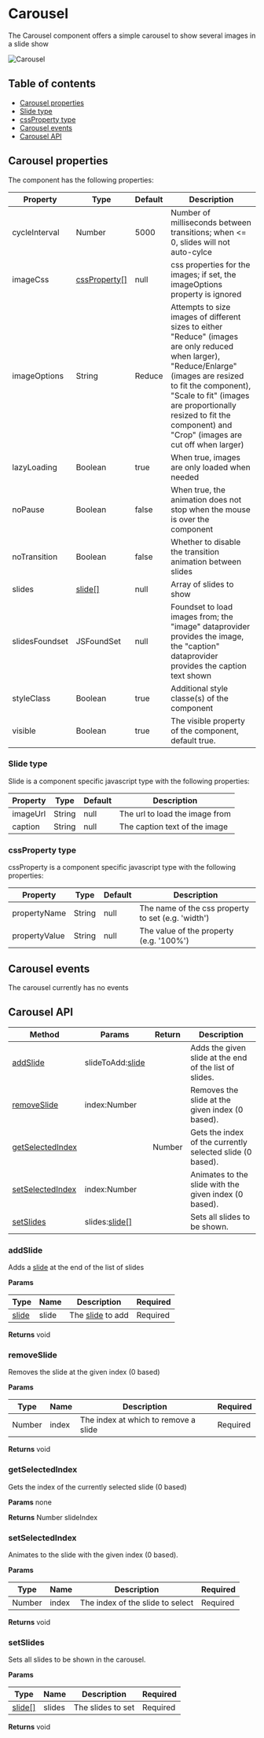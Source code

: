 # Carousel

The Carousel component offers a simple carousel to show several images in a slide show

![Carousel](https://github.com/Servoy/bootstrapextracomponents/wiki/carousel/images/image\_01.png)

## Table of contents

* [Carousel properties](Carousel.md#carousel-properties)
* [Slide type](Carousel.md#slide-type)
* [cssProperty type](Carousel.md#cssproperty-type)
* [Carousel events](Carousel.md#carousel-events)
* [Carousel API](Carousel.md#carousel-api)

## Carousel properties

The component has the following properties:

| Property       | Type                                            | Default | Description                                                                                                                                                                                                                                                                          |
| -------------- | ----------------------------------------------- | ------- | ------------------------------------------------------------------------------------------------------------------------------------------------------------------------------------------------------------------------------------------------------------------------------------ |
| cycleInterval  | Number                                          | 5000    | Number of milliseconds between transitions; when <= 0, slides will not auto-cylce                                                                                                                                                                                                    |
| imageCss       | [cssProperty\[\]](Carousel.md#cssproperty-type) | null    | css properties for the images; if set, the imageOptions property is ignored                                                                                                                                                                                                          |
| imageOptions   | String                                          | Reduce  | Attempts to size images of different sizes to either "Reduce" (images are only reduced when larger), "Reduce/Enlarge" (images are resized to fit the component), "Scale to fit" (images are proportionally resized to fit the component) and "Crop" (images are cut off when larger) |
| lazyLoading    | Boolean                                         | true    | When true, images are only loaded when needed                                                                                                                                                                                                                                        |
| noPause        | Boolean                                         | false   | When true, the animation does not stop when the mouse is over the component                                                                                                                                                                                                          |
| noTransition   | Boolean                                         | false   | Whether to disable the transition animation between slides                                                                                                                                                                                                                           |
| slides         | [slide\[\]](Carousel.md#slide-type)             | null    | Array of slides to show                                                                                                                                                                                                                                                              |
| slidesFoundset | JSFoundSet                                      | null    | Foundset to load images from; the "image" dataprovider provides the image, the "caption" dataprovider provides the caption text shown                                                                                                                                                |
| styleClass     | Boolean                                         | true    | Additional style classe(s) of the component                                                                                                                                                                                                                                          |
| visible        | Boolean                                         | true    | The visible property of the component, default true.                                                                                                                                                                                                                                 |

### Slide type

Slide is a component specific javascript type with the following properties:

| Property | Type   | Default | Description                    |
| -------- | ------ | ------- | ------------------------------ |
| imageUrl | String | null    | The url to load the image from |
| caption  | String | null    | The caption text of the image  |

### cssProperty type

cssProperty is a component specific javascript type with the following properties:

| Property      | Type   | Default | Description                                        |
| ------------- | ------ | ------- | -------------------------------------------------- |
| propertyName  | String | null    | The name of the css property to set (e.g. 'width') |
| propertyValue | String | null    | The value of the property (e.g. '100%')            |

## Carousel events

The carousel currently has no events

## Carousel API

| Method                                           | Params                                     | Return | Description                                               |
| ------------------------------------------------ | ------------------------------------------ | ------ | --------------------------------------------------------- |
| [addSlide](Carousel.md#addslide)                 | slideToAdd:[slide](Carousel.md#slide-type) |        | Adds the given slide at the end of the list of slides.    |
| [removeSlide](Carousel.md#removeslide)           | index:Number                               |        | Removes the slide at the given index (0 based).           |
| [getSelectedIndex](Carousel.md#getselectedindex) |                                            | Number | Gets the index of the currently selected slide (0 based). |
| [setSelectedIndex](Carousel.md#setselectedindex) | index:Number                               |        | Animates to the slide with the given index (0 based).     |
| [setSlides](Carousel.md#setslides)               | slides:[slide\[\]](Carousel.md#slide-type) |        | Sets all slides to be shown.                              |

### addSlide

Adds a [slide](Carousel.md#slide-type) at the end of the list of slides

**Params**

| Type                            | Name  | Description                                | Required |
| ------------------------------- | ----- | ------------------------------------------ | -------- |
| [slide](Carousel.md#slide-type) | slide | The [slide](Carousel.md#slide-type) to add | Required |

**Returns** void

### removeSlide

Removes the slide at the given index (0 based)

**Params**

| Type   | Name  | Description                          | Required |
| ------ | ----- | ------------------------------------ | -------- |
| Number | index | The index at which to remove a slide | Required |

**Returns** void

### getSelectedIndex

Gets the index of the currently selected slide (0 based)

**Params** none

**Returns** Number slideIndex

### setSelectedIndex

Animates to the slide with the given index (0 based).

**Params**

| Type   | Name  | Description                      | Required |
| ------ | ----- | -------------------------------- | -------- |
| Number | index | The index of the slide to select | Required |

**Returns** void

### setSlides

Sets all slides to be shown in the carousel.

**Params**

| Type                                | Name   | Description       | Required |
| ----------------------------------- | ------ | ----------------- | -------- |
| [slide\[\]](Carousel.md#slide-type) | slides | The slides to set | Required |

**Returns** void
